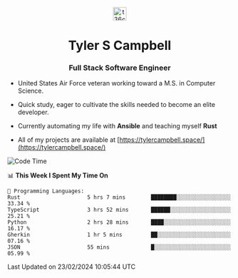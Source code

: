 <p align="center">
<a href="https://www.linkedin.com/in/t36campbell" target="blank"><img align="center" src="https://ik.imagekit.io/t36campbell/Portfolio/linkedin.png.original_m8bbGgPh6.png" alt="t36campbell" height="30" width="30" /></a>
</p>
<h1 align="center">Tyler S Campbell</h1>
<h3 align="center">Full Stack Software Engineer</h3>

* United States Air Force veteran working toward a M.S. in Computer Science.

* Quick study, eager to cultivate the skills needed to become an elite developer.

* Currently automating my life with **Ansible** and teaching myself **Rust**

* All of my projects are available at [https://tylercampbell.space/](https://tylercampbell.space/)

<!--START_SECTION:waka-->
![Code Time](http://img.shields.io/badge/Code%20Time-3%2C220%20hrs%2022%20mins-blue)

📊 **This Week I Spent My Time On** 

```text
💬 Programming Languages: 
Rust                     5 hrs 7 mins        ████████░░░░░░░░░░░░░░░░░   33.34 % 
TypeScript               3 hrs 52 mins       ██████░░░░░░░░░░░░░░░░░░░   25.21 % 
Python                   2 hrs 28 mins       ████░░░░░░░░░░░░░░░░░░░░░   16.17 % 
Gherkin                  1 hr 5 mins         ██░░░░░░░░░░░░░░░░░░░░░░░   07.16 % 
JSON                     55 mins             █░░░░░░░░░░░░░░░░░░░░░░░░   05.99 % 
```


 Last Updated on 23/02/2024 10:05:44 UTC
<!--END_SECTION:waka-->
